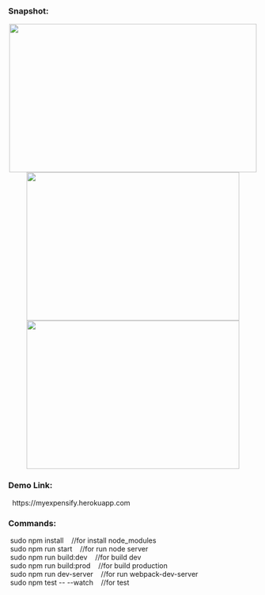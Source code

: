 <h3>Snapshot:</h3>
<div align="center">
 <p float="left">
  <img src="" width="500" height="300"/>
	 <br/>
  <img src="" width="430" height="300" /> 
  <img src="" width="430" height="300"/>
	</p>
</div>
<h3>Demo Link:</h3>
&nbsp; https://myexpensify.herokuapp.com
<br>
<h3>Commands:</h3>
	&nbsp;<span>sudo npm install &nbsp;&nbsp;&nbsp;//for install node_modules</span>
	<br/>
	&nbsp;<span>sudo npm run start &nbsp;&nbsp;&nbsp;//for run node server</span>
	<br/>
	&nbsp;<span>sudo npm run build:dev &nbsp;&nbsp;&nbsp;//for build dev</span>
	<br/>
	&nbsp;<span>sudo npm run build:prod &nbsp;&nbsp;&nbsp;//for build production</span>
	<br/>
	&nbsp;<span>sudo npm run dev-server &nbsp;&nbsp;&nbsp;//for run webpack-dev-server</span>
	<br/>
	&nbsp;<span>sudo npm test -- --watch &nbsp;&nbsp;&nbsp;//for test</span>





